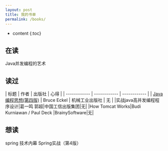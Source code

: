 ```yaml
---
layout: post
title: 我的书单
permalink: /books/
---
```


* content
{:toc}

## 在读

Java并发编程的艺术


## 读过

| 标题  | 作者 | 出版社 | 心得  |
| ------------ | ------------ | ------------ |
| [Java编程思想(第四版)](https://book.douban.com/subject/2130190/ "Java编程思想(第四版)") | Bruce Eckel  | 机械工业出版社 | 无 |
|实战java高并发编程程序设计|葛一鸣 郭超|中国工信出版集团|无|
|How Tomcat Works|Budi Kurniawan / Paul Deck |BrainySoftware|无|

## 想读

spring 技术内幕
Spring实战（第4版）
